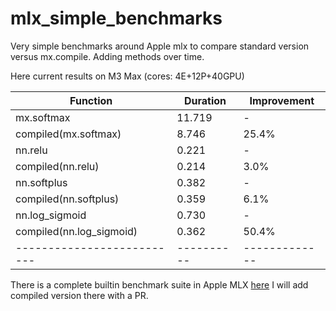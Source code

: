 # mlx_simple_benchmarks
Very simple benchmarks around Apple mlx to compare standard version versus mx.compile.
Adding methods over time.

Here current results on M3 Max (cores: 4E+12P+40GPU)

| Function                 | Duration | Improvement |
|--------------------------|----------|-------------|
| mx.softmax               |   11.719 |           - |
| compiled(mx.softmax)     |    8.746 |       25.4% |
| nn.relu                  |    0.221 |           - |
| compiled(nn.relu)        |    0.214 |        3.0% |
| nn.softplus              |    0.382 |           - |
| compiled(nn.softplus)    |    0.359 |        6.1% |
| nn.log_sigmoid           |    0.730 |           - |
| compiled(nn.log_sigmoid) |    0.362 |       50.4% |
|--------------------------|----------|-------------|

There is a complete builtin benchmark suite in Apple MLX [here](https://github.com/ml-explore/mlx/blob/main/benchmarks/python/comparative/README.md)
I will add compiled version there with a PR.
